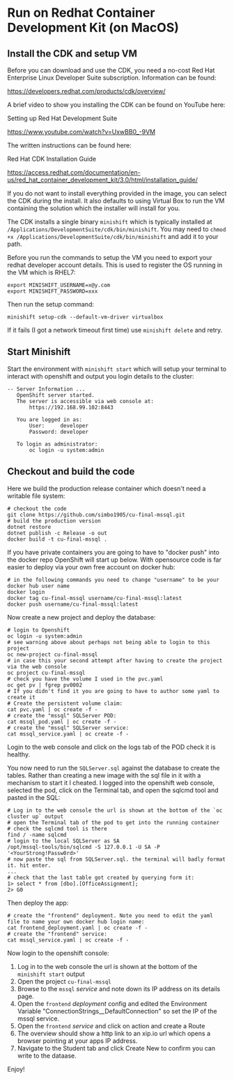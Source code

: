 
# Run on Redhat Container Development Kit (on MacOS)

## Install the CDK and setup VM

Before you can download and use the CDK, you need a no-cost Red Hat Enterprise
Linux Developer Suite subscription. Information can be found:

https://developers.redhat.com/products/cdk/overview/

A brief video to show you installing the CDK can be found on YouTube here:

Setting up Red Hat Development Suite

https://www.youtube.com/watch?v=UxwBB0_-9VM

The written instructions can be found here:

Red Hat CDK Installation Guide

https://access.redhat.com/documentation/en-us/red_hat_container_development_kit/3.0/html/installation_guide/

If you do not want to install everything provided in the image, you can select
the CDK during the install. It also defaults to using  Virtual Box to run the
VM containing the solution which the installer will install for you.

The CDK installs a single binary `minishift` which is typically installed at
`/Applications/DevelopmentSuite/cdk/bin/minishift`. You may need to `chmod +x /Applications/DevelopmentSuite/cdk/bin/minishift`
and add it to your path.

Before you run the commands to setup the VM you need to export your redhat developer
account details. This is used to register the OS running in the VM which is RHEL7:

```
export MINISHIFT_USERNAME=x@y.com
export MINISHIFT_PASSWORD=xxx
```

Then run the setup command:

```
minishift setup-cdk --default-vm-driver virtualbox
```

If it fails (I got a network timeout first time) use `minishift delete` and retry.

## Start Minishift

Start the environment with `minishift start` which will setup your terminal to interact with openshift and
output you login details to the cluster:

```
-- Server Information ...
   OpenShift server started.
   The server is accessible via web console at:
       https://192.168.99.102:8443

   You are logged in as:
       User:     developer
       Password: developer

   To login as administrator:
       oc login -u system:admin
```

## Checkout and build the code

Here we build the production release container which doesn't need a writable file system:

```
# checkout the code
git clone https://github.com/simbo1905/cu-final-mssql.git
# build the production version
dotnet restore
dotnet publish -c Release -o out
docker build -t cu-final-mssql .
```

If you have private containers you are going to have to "docker push" into the
docker repo OpenShift will start up below. With opensource code is far easier to
deploy via your own free account on docker hub:

```
# in the following commands you need to change "username" to be your docker hub user name
docker login
docker tag cu-final-mssql username/cu-final-mssql:latest
docker push username/cu-final-mssql:latest
```

Now create a new project and deploy the database:

```
# login to Openshift
oc login -u system:admin
# see warning above about perhaps not being able to login to this project
oc new-project cu-final-mssql
# in case this your second attempt after having to create the project via the web console
oc project cu-final-mssql
# check you have the volume I used in the pvc.yaml
oc get pv | fgrep pv0002
# If you didn't find it you are going to have to author some yaml to create it
# Create the persistent volume claim:
cat pvc.yaml | oc create -f -
# create the "mssql" SQLServer POD:
cat mssql_pod.yaml | oc create -f -
# create the "mssql" SQLServer service:
cat mssql_service.yaml | oc create -f -
```

Login to the web console and click on the logs tab of the POD check it is healthy.

You now need to run the `SQLServer.sql` against the database to create the tables.
Rather than creating a new image with the sql file in it with a mechanism
to start it I cheated. I logged into the openshift web console, selected the pod,
click on the Terminal tab, and open the sqlcmd tool and pasted in the SQL:

```
# Log in to the web console the url is shown at the bottom of the `oc cluster up` output
# open the Terminal tab of the pod to get into the running container
# check the sqlcmd tool is there
find / -name sqlcmd
# login to the local SQLServer as SA
/opt/mssql-tools/bin/sqlcmd -S 127.0.0.1 -U SA -P '<YourStrong!Passw0rd>'
# now paste the sql from SQLServer.sql. the terminal will badly format it. hit enter.
...
# check that the last table got created by querying form it:
1> select * from [dbo].[OfficeAssignment];                                                                                                                           
2> G0
```

Then deploy the app:

```
# create the "frontend" deployment. Note you need to edit the yaml file to name your own docker hub login name:
cat frontend_deployment.yaml | oc create -f -
# create the "frontend" service:
cat mssql_service.yaml | oc create -f -
```

Now login to the openshift console:

1. Log in to the web console the url is shown at the bottom of the `minishift start` output
1. Open the project `cu-final-mssql`
1. Browse to the `mssql` *service* and note down its IP address on its details page.
1. Open the `frontend` *deployment* config and edited the Environment Variable "ConnectionStrings__DefaultConnection" so set the IP of the mssql service.
1. Open the `frontend` *service* and click on action and create a Route
1. The overview should show a http link to an xip.io url which opens a browser pointing at your apps IP address.
1. Navigate to the Student tab and click Create New to confirm you can write to the dataase.

Enjoy!
